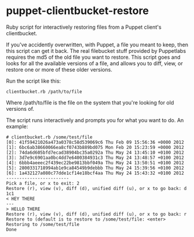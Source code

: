 puppet-clientbucket-restore
===========================

Ruby script for interactively restoring files from a Puppet client's clientbucket.

If you've accidently overwritten, with Puppet, a file you meant to keep, then this script can get it back.
The real filebucket stuff provided by Puppetlabs requires the md5 of the old file you want to restore. This
script goes and looks for all the available versions of a file, and allows you to diff, view, or restore one
or more of these older versions.

Run the script like this:

    clientbucket.rb /path/to/file

Where /path/to/file is the file on the system that you're looking for old versions of.

The script runs interactively and prompts you for what you want to do. An example:

    # clientbucket.rb /some/test/file
    [0]: 41f59421026a473a0378c58d539069c6 Thu Feb 09 15:56:36 +0000 2012
    [1]: 6bc6ab38660066ea8cf0743b889bd075 Mon Feb 20 15:23:59 +0000 2012
    [2]: 74da6d605bfd7ecad38904bc35a0292a Thu May 24 13:45:10 +0100 2012
    [3]: 3d7e9c6901aa0bc4dd7e6400384931c3 Thu May 24 13:48:57 +0100 2012
    [4]: 6bbb4aeeec2f439ec22be9813bbf049a Thu May 24 13:50:51 +0100 2012
    [5]: 2800331718994ab1e9ca84549b9debbb Thu May 24 15:39:56 +0100 2012
    [6]: 1a432127a080c77dde1cf14e18bcf4aa Thu May 24 15:43:32 +0100 2012
    ------------------------
    Pick a file, or x to exit: 2
    Restore (r), view (v), diff (d), unified diff (u), or x to go back: d
    1c1
    < HEY THERE
    ---
    > HELLO THERE
    Restore (r), view (v), diff (d), unified diff (u), or x to go back: r
    Restore to (default is to restore to /some/test/file: <enter>
    Restoring to /some/test/file
    Done
  
